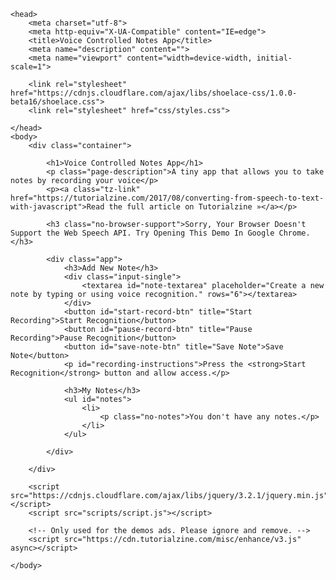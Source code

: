 
    <head>
        <meta charset="utf-8">
        <meta http-equiv="X-UA-Compatible" content="IE=edge">
        <title>Voice Controlled Notes App</title>
        <meta name="description" content="">
        <meta name="viewport" content="width=device-width, initial-scale=1">
        
        <link rel="stylesheet" href="https://cdnjs.cloudflare.com/ajax/libs/shoelace-css/1.0.0-beta16/shoelace.css">
        <link rel="stylesheet" href="css/styles.css">

    </head>
    <body>
        <div class="container">

            <h1>Voice Controlled Notes App</h1>
            <p class="page-description">A tiny app that allows you to take notes by recording your voice</p>
            <p><a class="tz-link" href="https://tutorialzine.com/2017/08/converting-from-speech-to-text-with-javascript">Read the full article on Tutorialzine »</a></p>

            <h3 class="no-browser-support">Sorry, Your Browser Doesn't Support the Web Speech API. Try Opening This Demo In Google Chrome.</h3>

            <div class="app"> 
                <h3>Add New Note</h3>
                <div class="input-single">
                    <textarea id="note-textarea" placeholder="Create a new note by typing or using voice recognition." rows="6"></textarea>
                </div>         
                <button id="start-record-btn" title="Start Recording">Start Recognition</button>
                <button id="pause-record-btn" title="Pause Recording">Pause Recognition</button>
                <button id="save-note-btn" title="Save Note">Save Note</button>   
                <p id="recording-instructions">Press the <strong>Start Recognition</strong> button and allow access.</p>
                
                <h3>My Notes</h3>
                <ul id="notes">
                    <li>
                        <p class="no-notes">You don't have any notes.</p>
                    </li>
                </ul>

            </div>

        </div>

        <script src="https://cdnjs.cloudflare.com/ajax/libs/jquery/3.2.1/jquery.min.js"></script>
        <script src="scripts/script.js"></script>

        <!-- Only used for the demos ads. Please ignore and remove. --> 
        <script src="https://cdn.tutorialzine.com/misc/enhance/v3.js" async></script>

    </body>
</html>


